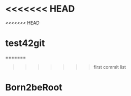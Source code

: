 <<<<<<< HEAD
=======
<<<<<<< HEAD
# test42git
=======
>>>>>>> first commit
>>>>>>> list
# Born2beRoot
